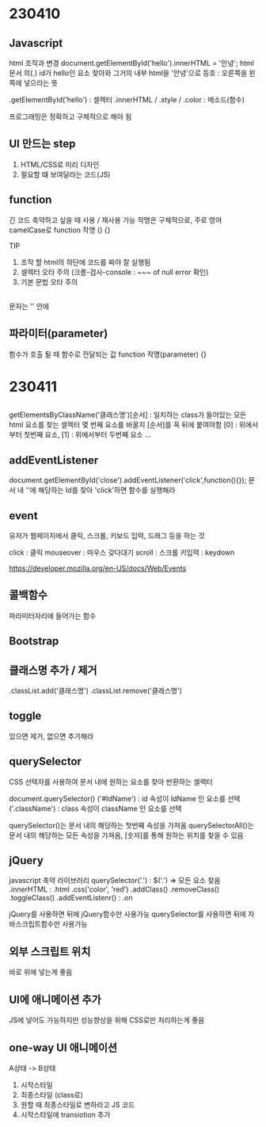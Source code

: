 # 230410

## Javascript 
html 조작과 변경 
document.getElementById('hello').innerHTML = '안녕';
html문서 의(.) id가 hello인 요소 찾아와 그거의 내부 html을 '안녕'으로
등호 : 오른쪽을 왼쪽에 넣으라는 뜻

.getElementById('hello') : 셀렉터
.innerHTML / .style / .color : 메소드(함수)

프로그래밍은 정확하고 구체적으로 해야 됨

## UI 만드는 step
1. HTML/CSS로 미리 디자인
2. 필요할 떄 보여달라는 코드(JS)


## function
긴 코드 축약하고 싶을 때 사용 / 재사용 가능
작명은 구체적으로, 주로 영어 camelCase로
function 작명 () {}

TIP
1. 조작 할 html의 하단에 코드를 짜야 잘 실행됨
2. 셀렉터 오타 주의 (크롬-검사-console : ~~~ of null error 확인)
3. 기본 문법 오타 주의

##
문자는 '' 안에

## 파라미터(parameter) 
함수가 호출 될 때 함수로 전달되는 값
function 작명(parameter) {} 


# 230411

## 
getElementsByClassName('클래스명')[순서] :
일치하는 class가 들어있는 모든 html 요소를 찾는 셀렉터
몇 번째 요소를 바꿀지 [순서]를 꼭 뒤에 붙여야함
[0]  : 위에서부터 첫번째 요소, [1] : 위에서부터 두번째 요소 ...

## addEventListener
document.getElementById('close').addEventListener('click',function(){});
문서 내 ''에 해당하는 Id를 찾아 'click'하면 함수를 실행해라

## event 
유저가 웹페이지에서 클릭, 스크롤, 키보드 입력, 드래그 등을 하는 것

click : 클릭
mouseover : 마우스 갖다대기
scroll : 스크롤
키입력 : keydown

https://developer.mozilla.org/en-US/docs/Web/Events

## 콜백함수
파라미터자리에 들어가는 함수

## Bootstrap

## 클래스명 추가 / 제거
.classList.add('클래스명')
.classList.remove('클래스명')

## toggle
있으면 제거, 없으면 추가해라

## querySelector
CSS 선택자를 사용하여 문서 내에 원하는 요소를 찾아 반환하는 셀렉터

document.querySelector()
('#IdName') : id 속성이 IdName 인 요소를 선택
('.className') : class 속성이 className 인 요소를 선택

querySelector()는 문서 내의 해당하는 첫번째 속성을 가져옴
querySelectorAll()는 문서 내의 해당하는 모든 속성을 가져옴, [숫자]를 통해 원하는 위치를 찾을 수 있음

## jQuery
javascript 축약 라이브러리
querySelector('.') : $('.') => 모든 요소 찾음
.innerHTML : .html
.css('color', 'red')
.addClass()
.removeClass()
.toggleClass()
.addEventListenr() : .on

jQuery를 사용하면 뒤에 jQuery함수만 사용가능
querySelector를 사용하면 뒤에 자바스크립트함수만 사용가능

## 외부 스크립트 위치
</body> 바로 위에 넣는게 좋음

## UI에 애니메이션 추가
JS에 넣어도 가능하지만 성능향상을 위해 CSS로만 처리하는게 좋음

## one-way UI 애니메이션
A상태 -> B상태
1. 시작스타일
2. 최종스타일
(class로)
3. 원할 때 최종스타일로 변하라고 JS 코드
4. 시작스타일에 transiotion 추가
